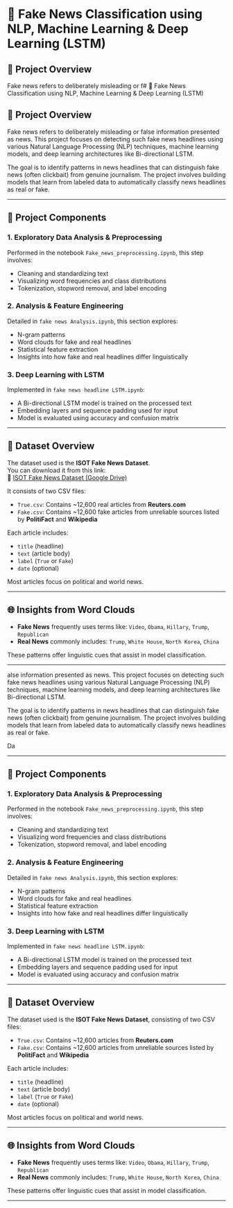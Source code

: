 # 📰 Fake News Classification using NLP, Machine Learning & Deep Learning (LSTM)

## 📌 Project Overview

Fake news refers to deliberately misleading or f# 📰 Fake News Classification using NLP, Machine Learning & Deep Learning (LSTM)

## 📌 Project Overview

Fake news refers to deliberately misleading or false information presented as news. This project focuses on detecting such fake news headlines using various Natural Language Processing (NLP) techniques, machine learning models, and deep learning architectures like Bi-directional LSTM.

The goal is to identify patterns in news headlines that can distinguish fake news (often clickbait) from genuine journalism. The project involves building models that learn from labeled data to automatically classify news headlines as real or fake.

---

## 🧠 Project Components

### 1. **Exploratory Data Analysis & Preprocessing**
Performed in the notebook `Fake_news_preprocessing.ipynb`, this step involves:
- Cleaning and standardizing text
- Visualizing word frequencies and class distributions
- Tokenization, stopword removal, and label encoding

### 2. **Analysis & Feature Engineering**
Detailed in `fake news Analysis.ipynb`, this section explores:
- N-gram patterns
- Word clouds for fake and real headlines
- Statistical feature extraction
- Insights into how fake and real headlines differ linguistically

### 3. **Deep Learning with LSTM**
Implemented in `fake news headline LSTM.ipynb`:
- A Bi-directional LSTM model is trained on the processed text
- Embedding layers and sequence padding used for input
- Model is evaluated using accuracy and confusion matrix

---

## 📁 Dataset Overview

The dataset used is the **ISOT Fake News Dataset**.  
You can download it from this link:  
🔗 [ISOT Fake News Dataset (Google Drive)](https://drive.google.com/file/d/1IoTRrJNDJqvaG3hnUpnHQyGvPAJbO8y3/view)

It consists of two CSV files:

- `True.csv`: Contains ~12,600 real articles from **Reuters.com**
- `Fake.csv`: Contains ~12,600 fake articles from unreliable sources listed by **PolitiFact** and **Wikipedia**

Each article includes:
- `title` (headline)
- `text` (article body)
- `label` (`True` or `Fake`)
- `date` (optional)

Most articles focus on political and world news.

---

## 🌐 Insights from Word Clouds

- **Fake News** frequently uses terms like: `Video`, `Obama`, `Hillary`, `Trump`, `Republican`
- **Real News** commonly includes: `Trump`, `White House`, `North Korea`, `China`

These patterns offer linguistic cues that assist in model classification.

---
alse information presented as news. This project focuses on detecting such fake news headlines using various Natural Language Processing (NLP) techniques, machine learning models, and deep learning architectures like Bi-directional LSTM.

The goal is to identify patterns in news headlines that can distinguish fake news (often clickbait) from genuine journalism. The project involves building models that learn from labeled data to automatically classify news headlines as real or fake.

Da

---

## 🧠 Project Components

### 1. **Exploratory Data Analysis & Preprocessing**
Performed in the notebook `Fake_news_preprocessing.ipynb`, this step involves:
- Cleaning and standardizing text
- Visualizing word frequencies and class distributions
- Tokenization, stopword removal, and label encoding

### 2. **Analysis & Feature Engineering**
Detailed in `fake news Analysis.ipynb`, this section explores:
- N-gram patterns
- Word clouds for fake and real headlines
- Statistical feature extraction
- Insights into how fake and real headlines differ linguistically

### 3. **Deep Learning with LSTM**
Implemented in `fake news headline LSTM.ipynb`:
- A Bi-directional LSTM model is trained on the processed text
- Embedding layers and sequence padding used for input
- Model is evaluated using accuracy and confusion matrix

---

## 📁 Dataset Overview

The dataset used is the **ISOT Fake News Dataset**, consisting of two CSV files:

- `True.csv`: Contains ~12,600 articles from **Reuters.com**
- `Fake.csv`: Contains ~12,600 articles from unreliable sources listed by **PolitiFact** and **Wikipedia**

Each article includes:
- `title` (headline)
- `text` (article body)
- `label` (`True` or `Fake`)
- `date` (optional)

Most articles focus on political and world news.

---

## 🌐 Insights from Word Clouds

- **Fake News** frequently uses terms like: `Video`, `Obama`, `Hillary`, `Trump`, `Republican`
- **Real News** commonly includes: `Trump`, `White House`, `North Korea`, `China`

These patterns offer linguistic cues that assist in model classification.

---

